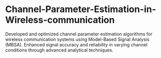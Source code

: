 # Channel-Parameter-Estimation-in-Wireless-communication
Developed and optimized channel parameter estimation algorithms for wireless communication systems using Model-Based Signal Analysis (MBSA). Enhanced signal accuracy and reliability in varying channel conditions
through advanced analytical techniques.
